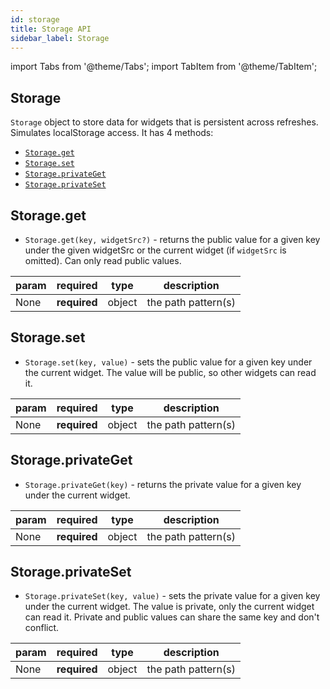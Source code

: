 ```yaml
---
id: storage
title: Storage API
sidebar_label: Storage
---
```

import Tabs from '@theme/Tabs';
import TabItem from '@theme/TabItem';

## Storage

`Storage` object to store data for widgets that is persistent across refreshes. Simulates localStorage access. It has 4 methods:

- [`Storage.get`](#storageget)
- [`Storage.set`](#storageset)
- [`Storage.privateGet`](#storageprivateget)
- [`Storage.privateSet`](#storageprivateset)

## Storage.get

- `Storage.get(key, widgetSrc?)` - returns the public value for a given key under the given widgetSrc or the current widget (if `widgetSrc` is omitted). Can only read public values.

 | param      |  required     | type               | description                                                           |
 |-----------|-----------|-------------------------|-----------------------------------------------------------------------|
 | None      |  **required** | object   | the path pattern(s)  |

## Storage.set

- `Storage.set(key, value)` - sets the public value for a given key under the current widget. The value will be public, so other widgets can read it.

 | param      |  required     | type               | description                                                           |
 |-----------|-----------|-------------------------|-----------------------------------------------------------------------|
 | None      |  **required** | object   | the path pattern(s)  |

## Storage.privateGet

- `Storage.privateGet(key)` - returns the private value for a given key under the current widget.

 | param      |  required     | type               | description                                                           |
 |-----------|-----------|-------------------------|-----------------------------------------------------------------------|
 | None      |  **required** | object   | the path pattern(s)  |

## Storage.privateSet

- `Storage.privateSet(key, value)` - sets the private value for a given key under the current widget. The value is private, only the current widget can read it. Private and public values can share the same key and don't conflict.

 | param      |  required     | type               | description                                                           |
 |-----------|-----------|-------------------------|-----------------------------------------------------------------------|
 | None      |  **required** | object   | the path pattern(s)  |
